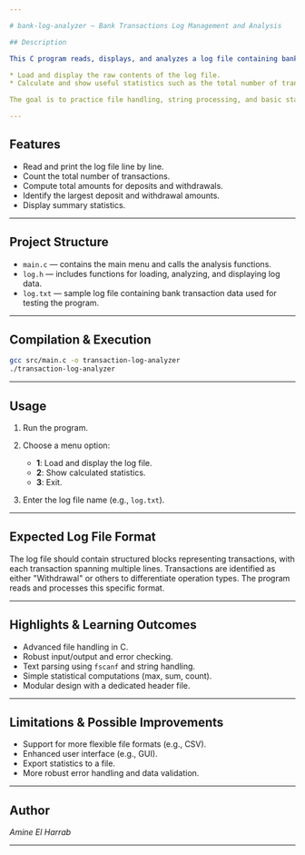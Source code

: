 ```yaml
---

# bank-log-analyzer — Bank Transactions Log Management and Analysis

## Description

This C program reads, displays, and analyzes a log file containing bank transactions. It offers a command-line menu interface to:

* Load and display the raw contents of the log file.
* Calculate and show useful statistics such as the total number of transactions, total deposit and withdrawal amounts, and the largest transactions.

The goal is to practice file handling, string processing, and basic statistical calculations in C.

---
```


## Features

* Read and print the log file line by line.
* Count the total number of transactions.
* Compute total amounts for deposits and withdrawals.
* Identify the largest deposit and withdrawal amounts.
* Display summary statistics.

---

## Project Structure

* `main.c` — contains the main menu and calls the analysis functions.
* `log.h` — includes functions for loading, analyzing, and displaying log data.
* `log.txt` — sample log file containing bank transaction data used for testing the program.
---

## Compilation & Execution

```bash
gcc src/main.c -o transaction-log-analyzer
./transaction-log-analyzer
```

---

## Usage

1. Run the program.
2. Choose a menu option:

   * **1**: Load and display the log file.
   * **2**: Show calculated statistics.
   * **3**: Exit.
3. Enter the log file name (e.g., `log.txt`).

---

## Expected Log File Format

The log file should contain structured blocks representing transactions, with each transaction spanning multiple lines. Transactions are identified as either "Withdrawal" or others to differentiate operation types. The program reads and processes this specific format.

---

## Highlights & Learning Outcomes

* Advanced file handling in C.
* Robust input/output and error checking.
* Text parsing using `fscanf` and string handling.
* Simple statistical computations (max, sum, count).
* Modular design with a dedicated header file.

---

## Limitations & Possible Improvements

* Support for more flexible file formats (e.g., CSV).
* Enhanced user interface (e.g., GUI).
* Export statistics to a file.
* More robust error handling and data validation.

---

## Author

*Amine El Harrab*

---
